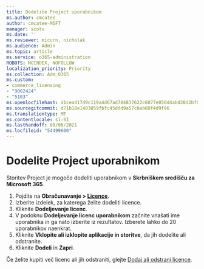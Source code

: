 ```yaml
---
title: Dodelite Project uporabnikom
ms.author: cmcatee
author: cmcatee-MSFT
manager: scotv
ms.date: ''
ms.reviewer: micurn, nicholak
ms.audience: Admin
ms.topic: article
ms.service: o365-administration
ROBOTS: NOINDEX, NOFOLLOW
localization_priority: Priority
ms.collection: Adm_O365
ms.custom:
- commerce_licensing
- "9002424"
- "5103"
ms.openlocfilehash: d1cea417d9c119a4d67ad704837622c6077e056d4abd28d2bf89e71f4edefee1
ms.sourcegitcommit: d71b18e1403859fbfc45ddd9a57c8ab68f4d9f96
ms.translationtype: MT
ms.contentlocale: sl-SI
ms.lasthandoff: 08/06/2021
ms.locfileid: "54499600"
---
```

# <a name="assign-project-to-users"></a>Dodelite Project uporabnikom

Storitev Project je mogoče dodeliti uporabnikom v **Skrbniškem središču za Microsoft 365**.

1. Pojdite na **Obračunavanje > [Licence](https://go.microsoft.com/fwlink/p/?linkid=842264)**.
2. Izberite izdelek, za katerega želite dodeliti licence.
3. Kliknite **Dodeljevanje licenc**.
4. V podoknu **Dodeljevanje licenc uporabnikom** začnite vnašati ime uporabnika in ga nato izberite iz rezultatov. Izberete lahko do 20 uporabnikov naenkrat.
5. Kliknite **Vklopite ali izklopite aplikacije in storitve**, da jih dodelite ali odstranite.
6. Kliknite **Dodeli** in **Zapri**.

Če želite kupiti več licenc ali jih odstraniti, glejte [Dodaj ali odstrani licence](/microsoft-365/commerce/licenses/buy-licenses#buy-or-remove-licenses-for-your-business-subscription).